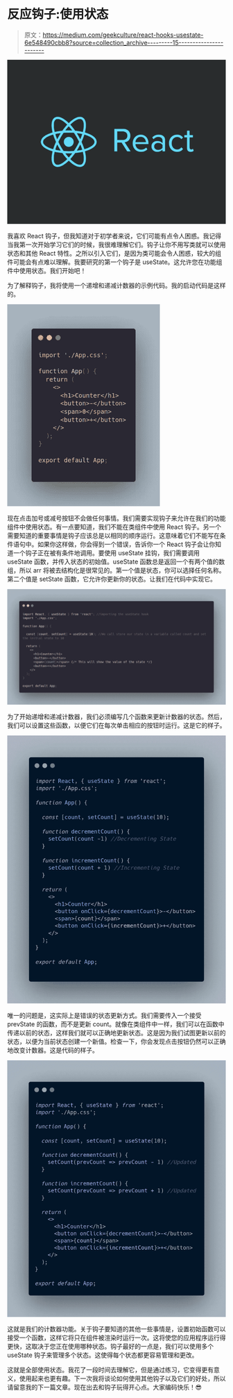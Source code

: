 # 反应钩子:使用状态

> 原文：<https://medium.com/geekculture/react-hooks-usestate-6e548490cbb8?source=collection_archive---------15----------------------->

![](img/34f56db36379fe529b11af27e69e6dac.png)

我喜欢 React 钩子，但我知道对于初学者来说，它们可能有点令人困惑。我记得当我第一次开始学习它们的时候，我很难理解它们。钩子让你不用写类就可以使用状态和其他 React 特性。之所以引入它们，是因为类可能会令人困惑，较大的组件可能会有点难以理解。我要研究的第一个钩子是 useState。这允许您在功能组件中使用状态。我们开始吧！

为了解释钩子，我将使用一个递增和递减计数器的示例代码。我的启动代码是这样的。

![](img/bd7d332d2fbad8722b94fb9efff9765e.png)

现在点击加号或减号按钮不会做任何事情。我们需要实现钩子来允许在我们的功能组件中使用状态。有一点要知道，我们不能在类组件中使用 React 钩子。另一个需要知道的重要事情是钩子应该总是以相同的顺序运行。这意味着它们不能写在条件语句中。如果你这样做，你会得到一个错误，告诉你一个 React 钩子会让你知道一个钩子正在被有条件地调用。要使用 useState 挂钩，我们需要调用 useState 函数，并传入状态的初始值。useState 函数总是返回一个有两个值的数组，所以 arr 将被去结构化是很常见的。第一个值是状态，你可以选择任何名称。第二个值是 setState 函数，它允许你更新你的状态。让我们在代码中实现它。

![](img/fbec97a737d6e7bbf05499b01a521634.png)

为了开始递增和递减计数器，我们必须编写几个函数来更新计数器的状态。然后，我们可以设置这些函数，以便它们在每次单击相应的按钮时运行。这是它的样子。

![](img/a9ab63a5b4da864b46ae319938fef131.png)

唯一的问题是，这实际上是错误的状态更新方式。我们需要传入一个接受 prevState 的函数，而不是更新 count。就像在类组件中一样，我们可以在函数中传递以前的状态，这样我们就可以正确地更新状态。这是因为我们试图更新以前的状态，以便为当前状态创建一个新值。检查一下，你会发现点击按钮仍然可以正确地改变计数器。这是代码的样子。

![](img/c29537e3c49774799077fb65eb73488b.png)

这就是我们的计数器功能。关于钩子要知道的其他一些事情是，设置初始函数可以接受一个函数，这样它将只在组件被渲染时运行一次。这将使您的应用程序运行得更快，这取决于您正在使用哪种状态。钩子最好的一点是，我们可以使用多个 useState 钩子来管理多个状态。这使得每个状态都更容易管理和更改。

这就是全部使用状态。我花了一段时间去理解它，但是通过练习，它变得更有意义，使用起来也更有趣。下一次我将谈论如何使用其他钩子以及它们的好处，所以请留意我的下一篇文章。现在出去和钩子玩得开心点。大家编码快乐！😎